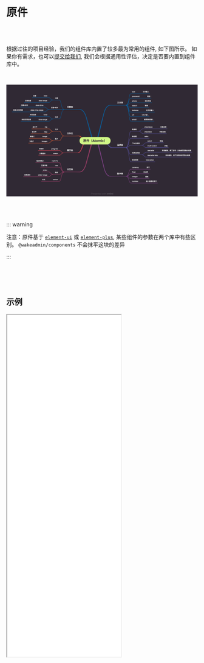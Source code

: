# 原件

<br>
<br>

根据过往的项目经验，我们的组件库内置了较多最为常用的组件, 如下图所示。 如果你有需求，也可以[提交给我们](https://wakedata.notion.site/304a4d27483e4bef980c03642438565b), 我们会根据通用性评估，决定是否要内置到组件库中。

<br>

![](./images/atomic.png)

<br>
<br>

::: warning

注意：原件基于 [`element-ui`](https://element.eleme.cn) 或 [`element-plus`](https://element-plus.gitee.io/), 某些组件的参数在两个库中有些区别。 `@wakeadmin/components` 不会抹平这块的差异

:::

<br>
<br>
<br>

## 示例

<iframe class="demo-frame" style="height: 900px" src="./all-atomics.demo.html" />

::: details 查看代码
<<< @/atomics/AllAtomics.vue
:::

<br>
<br>
<br>
<br>

## 在 FatForm、FatTable 之外使用原件

原件支持在 FatForm、FatTable 之外使用, 这种场景下，它就像一个普通的表单组件

```html
<FatAtomic v-model="value" @blur="handleBlur" />
<FatAtomic v-model="selectValue" value-type="select" :options="[{ label: 'one', value: 0 }]" />
```

<br>
<br>
<br>

## API

### 文本类

<br>

![](./images/atomic-text.png)

<br>
<br>
<br>

### 数字类

![](./images/atomic-number.png)

<br>
<br>
<br>
<br>

### 选择类

![](./images/atomic-select.png)

<br>
<br>
<br>
<br>

### 交互类

![](./images/atomic-interaction.png)

<br>
<br>
<br>
<br>

### 文件类

![](./images/atomic-files.png)

<br>
<br>
<br>
<br>

### 日期类

![](./images/atomic-date.png)

<br>
<br>
<br>
<br>

### 展示类

![](./images/atomic-display.png)

<br>
<br>
<br>
<br>
